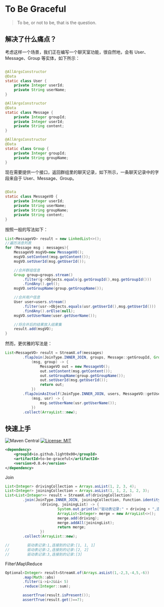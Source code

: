 # To Be Graceful

> To be, or not to be, that is the question.

## 解决了什么痛点？

考虑这样一个场景，我们正在编写一个聊天室功能，很自然地，会有 User、Message、Group 等实体，如下所示：

```java

@AllArgsConstructor
@Data
static class User {
    private Integer userId;
    private String userName;
}

@AllArgsConstructor
@Data
static class Message {
    private Integer groupId;
    private Integer userId;
    private String content;
}

@AllArgsConstructor
@Data
static class Group {
    private Integer groupId;
    private String groupName;
}
```

现在需要提供一个接口，返回群组里的聊天记录，如下所示，一条聊天记录中的字段来自于 User、Message、Group。

```java

@Data
static class MessageVO {
    private Integer userId;
    private String userName;
    private String groupName;
    private String content;
}
```

按照一般的写法如下：

```java
List<MessageVO> result = new LinkedList<>();
//遍历消息列表
for (Message msg : messages){
    MessageVO msgVO=new MessageVO();
    msgVO.setContent(msg.getContent());
    msgVO.setUserId(msg.getUserId());

    //合并群组信息
    Group group=groups.stream()
        .filter(g->Objects.equals(g.getGroupId(),msg.getGroupId()))
        .findAny().get();
    msgVO.setGroupName(group.getGroupName());

    //合并用户信息
    User user=users.stream()
        .filter(usr->Objects.equals(usr.getUserId(),msg.getUserId()))
        .findAny().orElse(null);
    msgVO.setUserName(user.getUserName());

    //将合并后的结果放入结果集
    result.add(msgVO);
}
```

然而，更优雅的写法是：

```java
List<MessageVO> result = StreamX.of(messages)
        .flapJoin(JoinType.INNER_JOIN, groups, Message::getGroupId, Group::getGroupId,
            (msg, group) -> {
                MessageVO out = new MessageVO();
                out.setContent(msg.getContent());
                out.setGroupName(group.getGroupName());
                out.setUserId(msg.getUserId());
                return out;
            })
        .flapJoinAsItself(JoinType.INNER_JOIN, users, MessageVO::getUserId, User::getUserId,
            (msg, usr) -> {
                msg.setUserName(usr.getUserName());
            })
        .collect(ArrayList::new);
```

## 快速上手

![Maven Central](https://maven-badges.herokuapp.com/maven-central/io.github.light0x00/to-be-graceful/badge.svg)
[![License: MIT](https://img.shields.io/badge/License-MIT-yellow.svg)](https://opensource.org/licenses/MIT)

```xml
<dependency>
    <groupId>io.github.light0x00</groupId>
    <artifactId>to-be-graceful</artifactId>
    <version>0.0.4</version>
</dependency>
```

Join

```java
List<Integer> drivingCollection = Arrays.asList(1, 2, 3, 4);
List<Integer> joiningCollection = Arrays.asList(1, 1, 2, 1, 2, 3);
List<List<Integer>> result = StreamX.of(drivingCollection)
        .join(JoinType.INNER_JOIN, joiningCollection, Function.identity(), Function.identity(),
                (driving, joiningList) -> {
                        System.out.println("驱动表记录:" + driving + ",连接到的记录:" + joiningList);
                        ArrayList<Integer> merge = new ArrayList<>();
                        merge.add(driving);
                        merge.addAll(joiningList);
                        return merge;
                })
        .collect(ArrayList::new);

//        驱动表记录:1,连接到的记录:[1, 1, 1]
//        驱动表记录:2,连接到的记录:[2, 2]
//        驱动表记录:3,连接到的记录:[3]
```

Filter\Map\Reduce

```java
Optional<Integer> result=StreamX.of(Arrays.asList(1,-2,3,-4,5,-6))
        .map(Math::abs)
        .filter(i->i>2&&i< 5)
        .reduce(Integer::sum);

        assertTrue(result.isPresent());
        assertTrue(result.get()==7);
```

